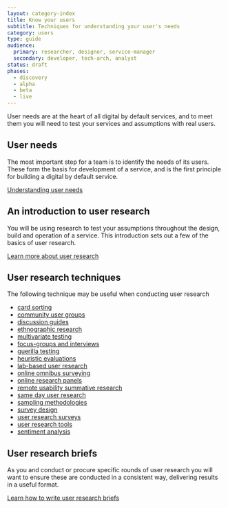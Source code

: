 ```yaml
---
layout: category-index
title: Know your users
subtitle: Techniques for understanding your user's needs
category: users
type: guide
audience:
  primary: researcher, designer, service-manager
  secondary: developer, tech-arch, analyst
status: draft
phases:
  - discovery
  - alpha
  - beta
  - live
---
```


User needs are at the heart of all digital by default services, and to meet them you will need to test your services and assumptions with real users.

## User needs

The most important step for a team is to identify the needs of its users. These form the basis for development of a service, and is the first principle for building a digital by default service.

[Understanding user needs](/users/understanding-user-needs.html)


## An introduction to user research

You will be using research to test your assumptions throughout the design, build and operation of a service. This introduction sets out a few of the basics of user research.

[Learn more about user research](/users/introduction-to-user-research.html)

## User research techniques

The following technique may be useful when conducting user research

<ul>
  <li><a href="/users/card-sorting.html">card sorting</a></li>
  <li><a href="/users/user-research/communityusergroups.html">community user groups</a></li>
  <li><a href="/users/user-research/discussionguides.html">discussion guides</a></li>
  <li><a href="/users/user-research/ethnographicresearch.html">ethnographic research</a></li>
  <li><a href="/users/user-research/multivariatetesting.html">multivariate testing</a></li>
  <li><a href="/users/user-research/focusgroupsminigroupsandinterviews.html">focus-groups and interviews</a></li>
  <li><a href="/users/user-research/guerillatesting.html">guerilla testing</a></li>
  <li><a href="/users/user-research/heuristicevaluations.html">heuristic evaluations</a></li>
  <li><a href="/users/user-research/labbasedusertesting.html">lab-based user research</a></li>
  <li><a href="/users/user-research/onlineomnibussurvey.html">online omnibus surveying</a></li>
  <li><a href="/users/user-research/onlineresearchpanels.html">online research panels</a></li>
  <li><a href="/users/user-research/remoteusability.html">remote usability summative research</a></li>
  <li><a href="/users/user-research/samedayusertesting.html">same day user research</a></li>
  <li><a href="/users/user-research/samplingmethodologies.html">sampling methodologies</a></li>
  <li><a href="/users/user-research/surveydesign.html">survey design</a></li>
  <li><a href="/users/user-research/userresearchsurveys.html">user research surveys</a></li>
  <li><a href="/users/user-research/userresearchtools.html">user research tools</a></li>
  <li><a href="/users/user-research/sentimentanalysis.html">sentiment analysis</a></li>
</ul>

## User research briefs

As you and conduct or procure specific rounds of user research you will want to ensure these are conducted in a consistent way, delivering results in a useful format.

[Learn how to write user research briefs](/users/user-research/userresearchbriefs.html)
